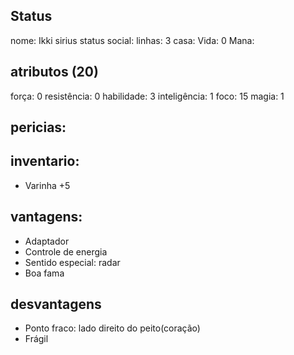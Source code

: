 ## Status
nome: Ikki sirius
status social:
linhas: 3
casa:
Vida: 0
Mana: 
## atributos (20)
força: 0
resistência: 0
habilidade: 3
inteligência: 1
foco: 15
magia: 1

## pericias:

## inventario:
- Varinha +5

## vantagens:
- Adaptador
- Controle de energia
- Sentido especial: radar
- Boa fama

## desvantagens
- Ponto fraco: lado direito do peito(coração)
- Frágil
